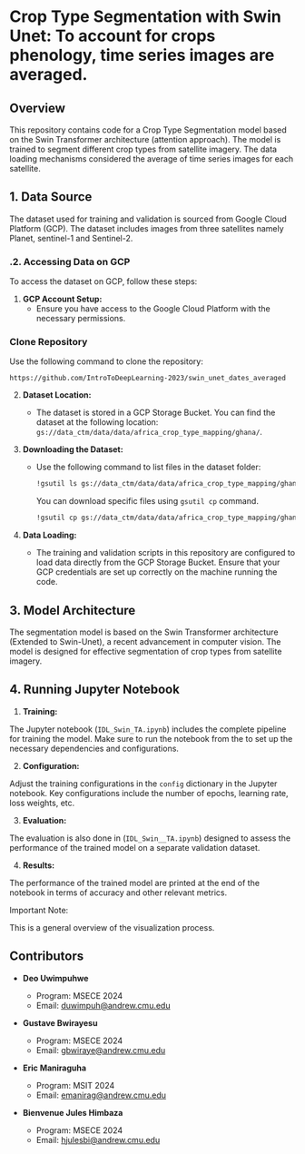 
# Crop Type Segmentation with Swin Unet:  To account for crops phenology, time series images are averaged.

## Overview

This repository contains code for a Crop Type Segmentation model based on the Swin Transformer architecture (attention approach). The model is trained to segment different crop types from satellite imagery. The data loading mechanisms considered the average of time series images for each satellite. 


## 1. Data Source

The dataset used for training and validation is sourced from Google Cloud Platform (GCP). The dataset includes images from  three satellites namely Planet, sentinel-1 and Sentinel-2.

### .2. Accessing Data on GCP

To access the dataset on GCP, follow these steps:

1. **GCP Account Setup:**
   - Ensure you have access to the Google Cloud Platform with the necessary permissions.

### Clone Repository

Use the following command to clone the repository:

`https://github.com/IntroToDeepLearning-2023/swin_unet_dates_averaged`
     
2. **Dataset Location:**
   - The dataset is stored in a GCP Storage Bucket. You can find the dataset at the following location: `gs://data_ctm/data/data/africa_crop_type_mapping/ghana/`.
     
3. **Downloading the Dataset:**
   - Use the following command to list files in the dataset folder:

     ```bash
     !gsutil ls gs://data_ctm/data/data/africa_crop_type_mapping/ghana/
     ```

     You can download specific files using `gsutil cp` command.

     ```bash
     !gsutil cp gs://data_ctm/data/data/africa_crop_type_mapping/ghana/*/your_file.
     ```
4. **Data Loading:**
   - The training and validation scripts in this repository are configured to load data directly from the GCP Storage Bucket. Ensure that your GCP credentials are set up correctly on the machine running the code.

## 3. Model Architecture

The segmentation model is based on the Swin Transformer architecture (Extended to Swin-Unet), a recent advancement in computer vision. The model is designed for effective segmentation of crop types from satellite imagery.

## 4. Running Jupyter Notebook

1. **Training:**

The Jupyter notebook (`IDL_Swin_TA.ipynb`) includes the complete pipeline for training the model. Make sure to run the notebook from the to set up the necessary dependencies and configurations.

2. **Configuration:**

Adjust the training configurations in the `config` dictionary in the Jupyter notebook. Key configurations include the number of epochs, learning rate, loss weights, etc.

3. **Evaluation:**

The evaluation is also done in (`IDL_Swin__TA.ipynb`) designed to assess the performance of the trained model on a separate validation dataset.

4. **Results:**

The performance of the trained model are printed at the end of the notebook in terms of accuracy and other relevant metrics.

Important Note:

This is a general overview of the visualization process.

## Contributors

- **Deo Uwimpuhwe**
  - Program: MSECE 2024
  - Email: [duwimpuh@andrew.cmu.edu](mailto:duwimpuh@andrew.cmu.edu)

- **Gustave Bwirayesu**
  - Program: MSECE 2024
  - Email: [gbwiraye@andrew.cmu.edu](mailto:gbwiraye@andrew.cmu.edu)

- **Eric Maniraguha**
  - Program: MSIT 2024
  - Email: [emanirag@andrew.cmu.edu](mailto:emanirag@andrew.cmu.edu)

- **Bienvenue Jules Himbaza**
  - Program: MSECE 2024
  - Email: [hjulesbi@andrew.cmu.edu](mailto:hjulesbi@andrew.cmu.edu)


